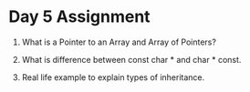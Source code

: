 # Day 5 Assignment

1. What is a Pointer to an Array and Array of Pointers?

2. What is difference between const char * and char * const.

3. Real life example to explain types of inheritance.
